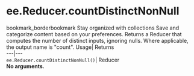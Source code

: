  
#  ee.Reducer.countDistinctNonNull 
bookmark_borderbookmark Stay organized with collections  Save and categorize content based on your preferences. 
Returns a Reducer that computes the number of distinct inputs, ignoring nulls. Where applicable, the output name is "count". 
Usage| Returns  
---|---  
`ee.Reducer.countDistinctNonNull()`| Reducer  
**No arguments.**

